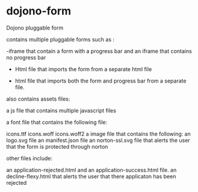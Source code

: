 # dojono-form
Dojono pluggable form

contains multiple pluggable forms such as : 

 -iframe that contain a form with a progress bar and an iframe that contains no progress bar   

- Html file that imports the form from a separate html file 
 
- html file that imports both the form and progress bar from a separate file. 



also contains assets files:

a js file that contains multiple javascript files

a font file that contains the following file:

icons.ttf
icons.woff
icons.woff2
a image file that contains the following:
an logo.svg file
an manifest.json file
an norton-ssl.svg file that alerts the user that the form is protected through norton

other files include:

an application-rejected.html and an application-success.html file.
an decline-flexy.html that alerts the user that there applicaton has been rejected

